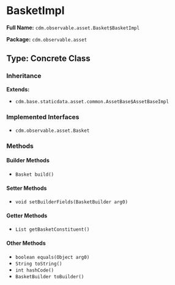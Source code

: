 # BasketImpl

**Full Name:** `cdm.observable.asset.Basket$BasketImpl`

**Package:** `cdm.observable.asset`

## Type: Concrete Class

### Inheritance

**Extends:**
- `cdm.base.staticdata.asset.common.AssetBase$AssetBaseImpl`

### Implemented Interfaces

- `cdm.observable.asset.Basket`

### Methods

#### Builder Methods

- `Basket build()`

#### Setter Methods

- `void setBuilderFields(BasketBuilder arg0)`

#### Getter Methods

- `List getBasketConstituent()`

#### Other Methods

- `boolean equals(Object arg0)`
- `String toString()`
- `int hashCode()`
- `BasketBuilder toBuilder()`


